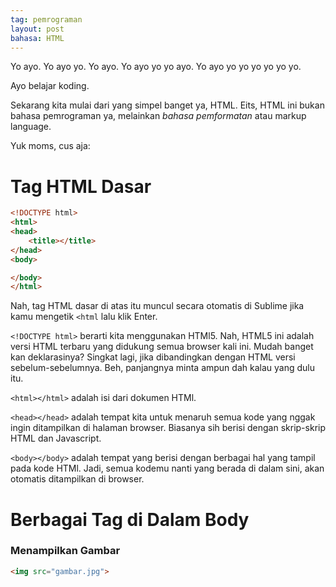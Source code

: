 ```yaml
---
tag: pemrograman
layout: post
bahasa: HTML
---
```


Yo ayo. Yo ayo yo. Yo ayo. Yo ayo yo yo ayo. Yo ayo yo yo yo yo yo yo.

Ayo belajar koding.

Sekarang kita mulai dari yang simpel banget ya, HTML. Eits, HTML ini bukan bahasa pemrograman ya, melainkan _bahasa pemformatan_ atau markup language.

Yuk moms, cus aja:

# Tag HTML Dasar

```html
<!DOCTYPE html>
<html>
<head>
	<title></title>
</head>
<body>

</body>
</html>
```

Nah, tag HTML dasar di atas itu muncul secara otomatis di Sublime jika kamu mengetik `<html` lalu klik Enter.

`<!DOCTYPE html>` berarti kita menggunakan HTMl5. Nah, HTML5 ini adalah versi HTML terbaru yang didukung semua browser kali ini. Mudah banget kan deklarasinya? Singkat lagi, jika dibandingkan dengan HTML versi sebelum-sebelumnya. Beh, panjangnya minta ampun dah kalau yang dulu itu.

`<html></html>` adalah isi dari dokumen HTMl.

`<head></head>` adalah tempat kita untuk menaruh semua kode yang nggak ingin ditampilkan di halaman browser. Biasanya sih berisi dengan skrip-skrip HTML dan Javascript.

`<body></body>` adalah tempat yang berisi dengan berbagai hal yang tampil pada kode HTMl. Jadi, semua kodemu nanti yang berada di dalam sini, akan otomatis ditampilkan di browser.

# Berbagai Tag di Dalam Body

### Menampilkan Gambar

```html
<img src="gambar.jpg">
```